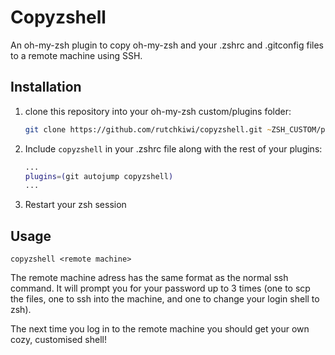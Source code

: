 # Copyzshell
An oh-my-zsh plugin to copy oh-my-zsh and your .zshrc and .gitconfig files to a remote machine using SSH.
## Installation
1. clone this repository into your oh-my-zsh custom/plugins folder:

    ```zsh
    git clone https://github.com/rutchkiwi/copyzshell.git ~ZSH_CUSTOM/plugins/copyzshell
    ```

2. Include `copyzshell` in your .zshrc file along with the rest of your plugins:

    ```zsh
    ...
    plugins=(git autojump copyzshell)
    ...
    ```

3. Restart your zsh session

## Usage
```
copyzshell <remote machine>
```

The remote machine adress has the same format as the normal ssh command.
It will prompt you for your password up to 3 times (one to scp the files, one to ssh into the machine, and one to change your login shell to zsh).

The next time you log in to the remote machine you should get your own cozy, customised shell!

